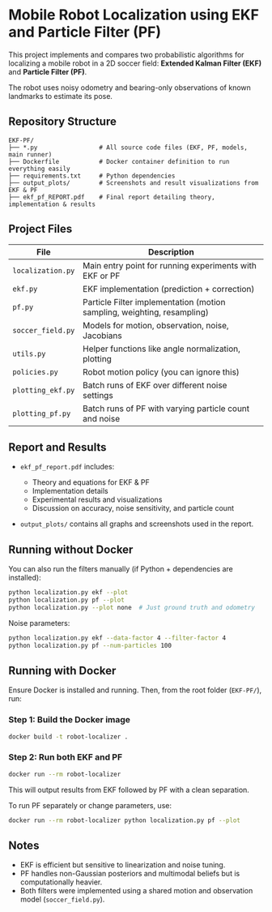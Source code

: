 # Mobile Robot Localization using EKF and Particle Filter (PF)

This project implements and compares two probabilistic algorithms for localizing a mobile robot in a 2D soccer field: **Extended Kalman Filter (EKF)** and **Particle Filter (PF)**.

The robot uses noisy odometry and bearing-only observations of known landmarks to estimate its pose.

## Repository Structure

```
EKF-PF/
├── *.py                 # All source code files (EKF, PF, models, main runner)
├── Dockerfile           # Docker container definition to run everything easily
├── requirements.txt     # Python dependencies
├── output_plots/        # Screenshots and result visualizations from EKF & PF
├── ekf_pf_REPORT.pdf    # Final report detailing theory, implementation & results
```


## Project Files

| File | Description |
|------|-------------|
| `localization.py` | Main entry point for running experiments with EKF or PF |
| `ekf.py`          | EKF implementation (prediction + correction) |
| `pf.py`           | Particle Filter implementation (motion sampling, weighting, resampling) |
| `soccer_field.py` | Models for motion, observation, noise, Jacobians |
| `utils.py`        | Helper functions like angle normalization, plotting |
| `policies.py`     | Robot motion policy (you can ignore this) |
| `plotting_ekf.py` | Batch runs of EKF over different noise settings |
| `plotting_pf.py`  | Batch runs of PF with varying particle count and noise |


## Report and Results

- `ekf_pf_report.pdf` includes:
  - Theory and equations for EKF & PF
  - Implementation details
  - Experimental results and visualizations
  - Discussion on accuracy, noise sensitivity, and particle count

- `output_plots/` contains all graphs and screenshots used in the report.


## Running without Docker

You can also run the filters manually (if Python + dependencies are installed):

```bash
python localization.py ekf --plot
python localization.py pf --plot
python localization.py --plot none  # Just ground truth and odometry
```

Noise parameters:
```bash
python localization.py ekf --data-factor 4 --filter-factor 4
python localization.py pf --num-particles 100
```

## Running with Docker

Ensure Docker is installed and running. Then, from the root folder (`EKF-PF/`), run:

### Step 1: Build the Docker image

```bash
docker build -t robot-localizer .
```

### Step 2: Run both EKF and PF

```bash
docker run --rm robot-localizer
```

This will output results from EKF followed by PF with a clean separation.

To run PF separately or change parameters, use:

```bash
docker run --rm robot-localizer python localization.py pf --plot
```


## Notes

- EKF is efficient but sensitive to linearization and noise tuning.
- PF handles non-Gaussian posteriors and multimodal beliefs but is computationally heavier.
- Both filters were implemented using a shared motion and observation model (`soccer_field.py`).
